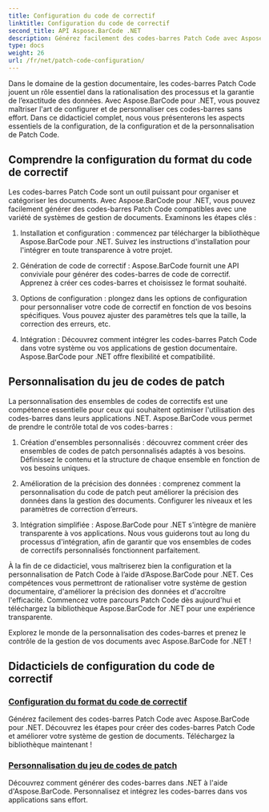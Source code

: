 ```yaml
---
title: Configuration du code de correctif
linktitle: Configuration du code de correctif
second_title: API Aspose.BarCode .NET
description: Générez facilement des codes-barres Patch Code avec Aspose.BarCode pour .NET. Découvrez comment configurer et personnaliser les formats de patch code avec les didacticiels Aspose.BarCode.
type: docs
weight: 26
url: /fr/net/patch-code-configuration/
---
```


Dans le domaine de la gestion documentaire, les codes-barres Patch Code jouent un rôle essentiel dans la rationalisation des processus et la garantie de l’exactitude des données. Avec Aspose.BarCode pour .NET, vous pouvez maîtriser l'art de configurer et de personnaliser ces codes-barres sans effort. Dans ce didacticiel complet, nous vous présenterons les aspects essentiels de la configuration, de la configuration et de la personnalisation de Patch Code.

## Comprendre la configuration du format du code de correctif

Les codes-barres Patch Code sont un outil puissant pour organiser et catégoriser les documents. Avec Aspose.BarCode pour .NET, vous pouvez facilement générer des codes-barres Patch Code compatibles avec une variété de systèmes de gestion de documents. Examinons les étapes clés :

1. Installation et configuration : commencez par télécharger la bibliothèque Aspose.BarCode pour .NET. Suivez les instructions d'installation pour l'intégrer en toute transparence à votre projet.

2. Génération de code de correctif : Aspose.BarCode fournit une API conviviale pour générer des codes-barres de code de correctif. Apprenez à créer ces codes-barres et choisissez le format souhaité.

3. Options de configuration : plongez dans les options de configuration pour personnaliser votre code de correctif en fonction de vos besoins spécifiques. Vous pouvez ajuster des paramètres tels que la taille, la correction des erreurs, etc.

4. Intégration : Découvrez comment intégrer les codes-barres Patch Code dans votre système ou vos applications de gestion documentaire. Aspose.BarCode pour .NET offre flexibilité et compatibilité.

## Personnalisation du jeu de codes de patch

La personnalisation des ensembles de codes de correctifs est une compétence essentielle pour ceux qui souhaitent optimiser l'utilisation des codes-barres dans leurs applications .NET. Aspose.BarCode vous permet de prendre le contrôle total de vos codes-barres :

1. Création d'ensembles personnalisés : découvrez comment créer des ensembles de codes de patch personnalisés adaptés à vos besoins. Définissez le contenu et la structure de chaque ensemble en fonction de vos besoins uniques.

2. Amélioration de la précision des données : comprenez comment la personnalisation du code de patch peut améliorer la précision des données dans la gestion des documents. Configurer les niveaux et les paramètres de correction d’erreurs.

3. Intégration simplifiée : Aspose.BarCode pour .NET s'intègre de manière transparente à vos applications. Nous vous guiderons tout au long du processus d'intégration, afin de garantir que vos ensembles de codes de correctifs personnalisés fonctionnent parfaitement.

À la fin de ce didacticiel, vous maîtriserez bien la configuration et la personnalisation de Patch Code à l’aide d’Aspose.BarCode pour .NET. Ces compétences vous permettront de rationaliser votre système de gestion documentaire, d'améliorer la précision des données et d'accroître l'efficacité. Commencez votre parcours Patch Code dès aujourd'hui et téléchargez la bibliothèque Aspose.BarCode for .NET pour une expérience transparente. 

Explorez le monde de la personnalisation des codes-barres et prenez le contrôle de la gestion de vos documents avec Aspose.BarCode for .NET !
## Didacticiels de configuration du code de correctif
### [Configuration du format du code de correctif](./patch-code-format-configuration/)
Générez facilement des codes-barres Patch Code avec Aspose.BarCode pour .NET. Découvrez les étapes pour créer des codes-barres Patch Code et améliorer votre système de gestion de documents. Téléchargez la bibliothèque maintenant !
### [Personnalisation du jeu de codes de patch](./patch-code-set-customization/)
Découvrez comment générer des codes-barres dans .NET à l'aide d'Aspose.BarCode. Personnalisez et intégrez les codes-barres dans vos applications sans effort.